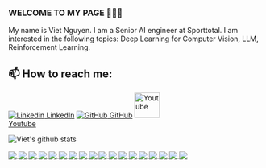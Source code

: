 ### WELCOME TO MY PAGE 👋👋👋
My name is Viet Nguyen. I am a Senior AI engineer at Sporttotal. I am interested in the following topics: Deep Learning for Computer Vision, LLM, Reinforcement Learning.<br>
## 📫 How to reach me: 

[![Linkedin](https://i.stack.imgur.com/gVE0j.png) LinkedIn](https://www.linkedin.com/in/vietnguyen-tum/) [![GitHub](https://i.stack.imgur.com/tskMh.png) GitHub](https://github.com/vietnh1009/) <a href="https://www.youtube.com/channel/UC66_4puPl1OFS3YAeZ7tRdw">
  <img src="https://upload.wikimedia.org/wikipedia/commons/thumb/b/b8/YouTube_Logo_2017.svg/768px-YouTube_Logo_2017.svg.png" alt="Youtube" width="50"/><br>
  Youtube
</a>

![Viet's github stats](https://github-readme-stats-git-masterrstaa-rickstaa.vercel.app/api?username=vietnh1009&show_icons=true&theme=tokyonight&hide=contribs,prs,issues)

<a href="https://github.com/vietnh1009/QuickDraw/">
  <!-- Change the `github-readme-stats.anuraghazra1.vercel.app` to `github-readme-stats.vercel.app`  -->
  <img align="center" src="https://github-readme-stats.anuraghazra1.vercel.app/api/pin/?username=vietnh1009&repo=QuickDraw&theme=radical" />
</a>    
<a href="https://github.com/vietnh1009/ASCII-generator/">
  <!-- Change the `github-readme-stats.anuraghazra1.vercel.app` to `github-readme-stats.vercel.app`  -->
  <img align="center" src="https://github-readme-stats.anuraghazra1.vercel.app/api/pin/?username=vietnh1009&repo=ASCII-generator&theme=merko" />
</a>

<a href="https://github.com/vietnh1009/Super-mario-bros-A3C-pytorch/">
  <!-- Change the `github-readme-stats.anuraghazra1.vercel.app` to `github-readme-stats.vercel.app`  -->
  <img align="center" src="https://github-readme-stats.anuraghazra1.vercel.app/api/pin/?username=vietnh1009&repo=Super-mario-bros-A3C-pytorch&theme=gruvbox" />
</a>    
<a href="https://github.com/vietnh1009/Super-mario-bros-PPO-pytorch/">
  <!-- Change the `github-readme-stats.anuraghazra1.vercel.app` to `github-readme-stats.vercel.app`  -->
  <img align="center" src="https://github-readme-stats.anuraghazra1.vercel.app/api/pin/?username=vietnh1009&repo=Super-mario-bros-PPO-pytorch&theme=dark" />
</a>

<a href="https://github.com/vietnh1009/Flappy-bird-deep-Q-learning-pytorch/">
  <!-- Change the `github-readme-stats.anuraghazra1.vercel.app` to `github-readme-stats.vercel.app`  -->
  <img align="center" src="https://github-readme-stats.anuraghazra1.vercel.app/api/pin/?username=vietnh1009&repo=Flappy-bird-deep-Q-learning-pytorch&theme=onedark" />
</a>    
<a href="https://github.com/vietnh1009/Tetris-deep-Q-learning-pytorch/">
  <!-- Change the `github-readme-stats.anuraghazra1.vercel.app` to `github-readme-stats.vercel.app`  -->
  <img align="center" src="https://github-readme-stats.anuraghazra1.vercel.app/api/pin/?username=vietnh1009&repo=Tetris-deep-Q-learning-pytorch&theme=cobalt" />
</a>

<a href="https://github.com/vietnh1009/AirGesture/">
  <!-- Change the `github-readme-stats.anuraghazra1.vercel.app` to `github-readme-stats.vercel.app`  -->
  <img align="center" src="https://github-readme-stats.anuraghazra1.vercel.app/api/pin/?username=vietnh1009&repo=AirGesture&theme=synthwave" />
</a>    
<a href="https://github.com/vietnh1009/Yolo-v2-pytorch/">
  <!-- Change the `github-readme-stats.anuraghazra1.vercel.app` to `github-readme-stats.vercel.app`  -->
  <img align="center" src="https://github-readme-stats.anuraghazra1.vercel.app/api/pin/?username=vietnh1009&repo=Yolo-v2-pytorch&theme=highcontrast" />
</a>

<a href="https://github.com/vietnh1009/Hierarchical-attention-networks-pytorch/">
  <!-- Change the `github-readme-stats.anuraghazra1.vercel.app` to `github-readme-stats.vercel.app`  -->
  <img align="center" src="https://github-readme-stats.anuraghazra1.vercel.app/api/pin/?username=vietnh1009&repo=Hierarchical-attention-networks-pytorch&theme=dracula" />
</a>    
<a href="https://github.com/vietnh1009/Photomosaic-generator/">
  <!-- Change the `github-readme-stats.anuraghazra1.vercel.app` to `github-readme-stats.vercel.app`  -->
  <img align="center" src="https://github-readme-stats.anuraghazra1.vercel.app/api/pin/?username=vietnh1009&repo=Photomosaic-generator&theme=radical" />
</a>

<a href="https://github.com/vietnh1009/Street-fighter-A3C-ICM-pytorch/">
  <!-- Change the `github-readme-stats.anuraghazra1.vercel.app` to `github-readme-stats.vercel.app`  -->
  <img align="center" src="https://github-readme-stats.anuraghazra1.vercel.app/api/pin/?username=vietnh1009&repo=Street-fighter-A3C-ICM-pytorch&theme=merko" />
</a>    
<a href="https://github.com/vietnh1009/SSD-pytorch/">
  <!-- Change the `github-readme-stats.anuraghazra1.vercel.app` to `github-readme-stats.vercel.app`  -->
  <img align="center" src="https://github-readme-stats.anuraghazra1.vercel.app/api/pin/?username=vietnh1009&repo=SSD-pytorch&theme=gruvbox" />
</a>

<a href="https://github.com/vietnh1009/Contra-PPO-pytorch/">
  <!-- Change the `github-readme-stats.anuraghazra1.vercel.app` to `github-readme-stats.vercel.app`  -->
  <img align="center" src="https://github-readme-stats.anuraghazra1.vercel.app/api/pin/?username=vietnh1009&repo=Contra-PPO-pytorch&theme=dark" />
</a>    
<a href="https://github.com/vietnh1009/Deeplab-pytorch/">
  <!-- Change the `github-readme-stats.anuraghazra1.vercel.app` to `github-readme-stats.vercel.app`  -->
  <img align="center" src="https://github-readme-stats.anuraghazra1.vercel.app/api/pin/?username=vietnh1009&repo=Deeplab-pytorch&theme=onedark" />
</a>

<a href="https://github.com/vietnh1009/Character-level-cnn-pytorch/">
  <!-- Change the `github-readme-stats.anuraghazra1.vercel.app` to `github-readme-stats.vercel.app`  -->
  <img align="center" src="https://github-readme-stats.anuraghazra1.vercel.app/api/pin/?username=vietnh1009&repo=Character-level-cnn-pytorch&theme=cobalt" />
</a>    
<a href="https://github.com/vietnh1009/Character-level-cnn-tensorflow/">
  <!-- Change the `github-readme-stats.anuraghazra1.vercel.app` to `github-readme-stats.vercel.app`  -->
  <img align="center" src="https://github-readme-stats.anuraghazra1.vercel.app/api/pin/?username=vietnh1009&repo=Character-level-cnn-tensorflow&theme=synthwave" />
</a>

<a href="https://github.com/vietnh1009/Very-deep-cnn-pytorch/">
  <!-- Change the `github-readme-stats.anuraghazra1.vercel.app` to `github-readme-stats.vercel.app`  -->
  <img align="center" src="https://github-readme-stats.anuraghazra1.vercel.app/api/pin/?username=vietnh1009&repo=Very-deep-cnn-pytorch&theme=highcontrast" />
</a>    
<a href="https://github.com/vietnh1009/Very-deep-cnn-tensorflow/">
  <!-- Change the `github-readme-stats.anuraghazra1.vercel.app` to `github-readme-stats.vercel.app`  -->
  <img align="center" src="https://github-readme-stats.anuraghazra1.vercel.app/api/pin/?username=vietnh1009&repo=Very-deep-cnn-tensorflow&theme=dracula" />
</a>
